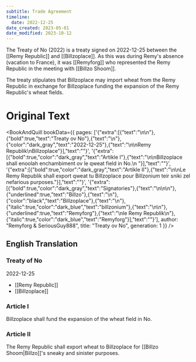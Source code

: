 ```yaml
---
subtitle: Trade Agreement
timeline:
  date: 2022-12-25
date_created: 2023-05-01
date_modified: 2023-10-12
---
```


The Treaty of No (2022) is a treaty signed on 2022-12-25 between the [[Remy Republic]] and [[Billzoplace]]. As this was during Remy's absence (vacation to France), it was [[Remyforg]] who represented the Remy Republic in the meeting with [[Billzo Shoom]].

The treaty stipulates that Billzoplace may import wheat from the Remy Republic in exchange for Billzoplace funding the expansion of the Remy Republic's wheat fields.

# Original Text

<BookAndQuill bookData={{ pages: ['{"extra":[{"text":"\\n\\n"},{"bold":true,"text":"Treaty ov No"},{"text":"\\n"},{"color":"dark_gray","text":"2022-12-25"},{"text":"\\n\\nRemy Republik\\nBillzoplace"}],"text":""}', '{"extra":[{"bold":true,"color":"dark_gray","text":"Artikle I"},{"text":"\\n\\nBillzoplace shall enoolah enchambiment ov le qweat field in No.\\n "}],"text":""}', '{"extra":[{"bold":true,"color":"dark_gray","text":"Artikle II"},{"text":"\\n\\nLe Remy Republik shall export qweat tu Billzoplace pour Billzonium teir sniki zel nefarious purposes."}],"text":""}', '{"extra":[{"bold":true,"color":"dark_gray","text":"Signatories"},{"text":"\\n\\n\\n"},{"underlined":true,"text":"Billzo"},{"text":"\\n"},{"color":"black","text":"Billzoplace"},{"text":"\\n"},{"italic":true,"color":"dark_blue","text":"billzonium"},{"text":"\\n\\n"},{"underlined":true,"text":"Remyforg"},{"text":"\\nle Remy Republik\\n"},{"italic":true,"color":"dark_blue","text":"Remyforg"}],"text":""}'], author: "Remyforg & SeriousGuy888", title: "Treaty ov No", generation: 1 }} />

## English Translation

### Treaty of No

2022-12-25

- [[Remy Republic]]
- [[Billzoplace]]

### Article I

Billzoplace shall fund the expansion of the wheat field in No.

### Article II

The Remy Republic shall export wheat to Billzoplace for [[Billzo Shoom|Billzo]]'s sneaky and sinister purposes.